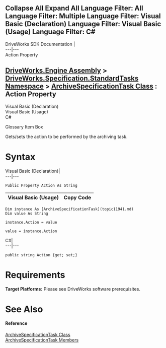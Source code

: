 Collapse All Expand All Language Filter: All  Language Filter: Multiple  Language Filter: Visual Basic (Declaration) Language Filter: Visual Basic (Usage) Language Filter: C#  
---  
DriveWorks SDK Documentation  |   
---|---  
Action Property   
  
[DriveWorks.Engine Assembly](topic2156.md) > [DriveWorks.Specification.StandardTasks Namespace](topic11896.md) > [ArchiveSpecificationTask Class](topic11941.md) : Action Property  
---  
  
Visual Basic (Declaration)    
Visual Basic (Usage)    
C# 

Glossary Item Box

Gets/sets the action to be performed by the archiving task. 

# Syntax

Visual Basic (Declaration)|   
---|---  
      
    
    Public Property Action As String  
  
Visual Basic (Usage)| Copy Code  
---|---  
      
    
    Dim instance As [ArchiveSpecificationTask](topic11941.md)
    Dim value As String
     
    instance.Action = value
     
    value = instance.Action  
  
C#|   
---|---  
      
    
    public string Action {get; set;}  
  
# Requirements

**Target Platforms:** Please see DriveWorks software prerequisites.

# See Also

#### Reference

[ArchiveSpecificationTask Class](topic11941.md)   
[ArchiveSpecificationTask Members](topic11942.md)


